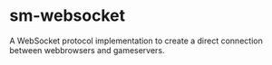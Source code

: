 sm-websocket
============

A WebSocket protocol implementation to create a direct connection between webbrowsers and gameservers.